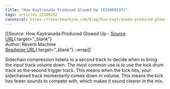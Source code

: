 ```yaml
---
title: "How Kaytranada Produced Glowed Up (435809537)"
tags: articles-22100252
canonical: https://reverbmachine.com/blog/how-kaytranada-produced-glowed-up/
---
```


[[_Source_: How Kaytranada Produced Glowed Up - [Source URL](https://reverbmachine.com/blog/how-kaytranada-produced-glowed-up/){:target="_blank"}<br>
_Author_: Reverb Machine<br>
[Readwise URL](https://readwise.io/open/435809537){:target="_blank"}
::wrap]]

Sidechain compression listens to a second track to decide when to bring the input track volume down. The most common use is to use the kick drum track as the second trigger track. This means when the kick hits, your sidechained track momentarily comes down in volume. This means the kick has fewer sounds to compete with, which makes it sound clearer in the mix.
